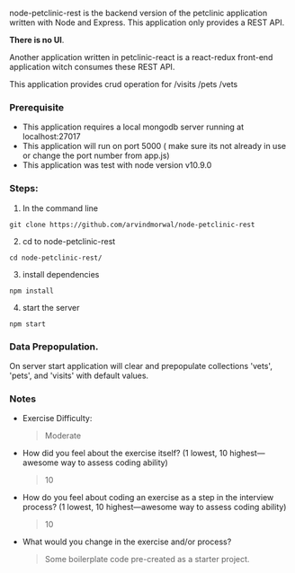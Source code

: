 node-petclinic-rest is the backend version of the petclinic application written with Node and Express.
This application only provides a REST API. 

**There is no UI**.

Another application written in petclinic-react is a react-redux front-end application witch consumes these REST API.

This application provides crud operation for 
/visits
/pets
/vets

### Prerequisite
- This application requires a local mongodb server running at localhost:27017
- This application will run on port 5000 
  ( make sure its not already in use or change the port number from app.js)
- This application was test with node version v10.9.0


### Steps:
1) In the command line
```
git clone https://github.com/arvindmorwal/node-petclinic-rest
```
2) cd to node-petclinic-rest
```
cd node-petclinic-rest/ 
```
3) install dependencies
```
npm install
```
4) start the server
```
npm start
```

### Data Prepopulation.
On server start application will clear and prepopulate collections 'vets', 'pets', and 'visits' with default values.

### Notes
- Exercise Difficulty: 
  > Moderate
- How did you feel about the exercise itself? (1 lowest, 10 highest—awesome way to assess coding ability)
  > 10
- How do you feel about coding an exercise as a step in the interview process?  (1 lowest, 10 highest—awesome way to assess coding ability)
  > 10
- What would you change in the exercise and/or process?
  > Some boilerplate code pre-created as a starter project.